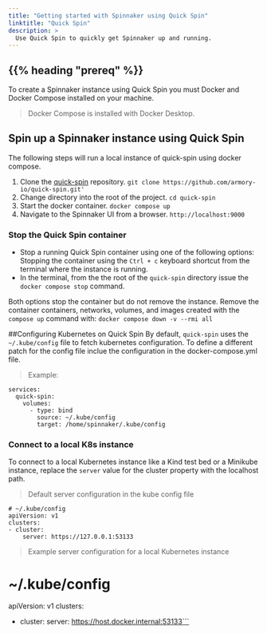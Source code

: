 ```yaml
---
title: "Getting started with Spinnaker using Quick Spin"
linktitle: "Quick Spin"
description: >
  Use Quick Spin to quickly get Spinnaker up and running.
---
```


## {{% heading "prereq" %}}

To create a Spinnaker instance using Quick Spin you must Docker and Docker Compose installed on your machine.
> Docker Compose is installed with Docker Desktop.

## Spin up a Spinnaker instance using Quick Spin
The following steps will run a local instance of quick-spin using docker compose.

1. Clone the [quick-spin](https://github.com/armory-io/quick-spin) repository.
   `git clone https://github.com/armory-io/quick-spin.git'`
1. Change directory into the root of the project.
   `cd quick-spin`
1. Start the docker container.
   `docker compose up`
1. Navigate to the Spinnaker UI from a browser.
   `http://localhost:9000`

### Stop the Quick Spin container
- Stop a running Quick Spin container using one of the following options:
Stopping the container using the `Ctrl + c` keyboard shortcut from the terminal where the instance is running. 
 - In the terminal, from the the root of the `quick-spin` directory issue the `docker compose stop` command.

Both options stop the container but do not remove the instance. Remove the container  containers, networks, volumes, and images created with the `compose up` command with:
`docker compose down -v --rmi all`

##Configuring Kubernetes on Quick Spin
By default, `quick-spin` uses the `~/.kube/config` file to fetch kubernetes configuration. To define a different patch for the config file inclue the configuration in the docker-compose.yml file.

> Example:
```
services:
  quick-spin:
    volumes:
      - type: bind
        source: ~/.kube/config
        target: /home/spinnaker/.kube/config
```
### Connect to a local K8s instance
To connect to a local Kubernetes instance like a Kind test bed or a Minikube instance, replace the `server` value for the cluster property with the localhost path.

> Default server configuration in the kube config file
```
# ~/.kube/config
apiVersion: v1
clusters:
- cluster:
    server: https://127.0.0.1:53133
```

> Example server configuration for a local Kubernetes instance
# ~/.kube/config
apiVersion: v1
clusters:
- cluster:
    server: https://host.docker.internal:53133```
```






